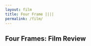 ```yaml
---
layout: film
title: Four Frame ||||
permalink: /film/
---
```


<section>
  <div class="container">
    <!-- Add H1 title -->
    <h1>Four Frames: Film Review</h1>
    <!-- Additional content can be placed here -->
  </div>
</section>

